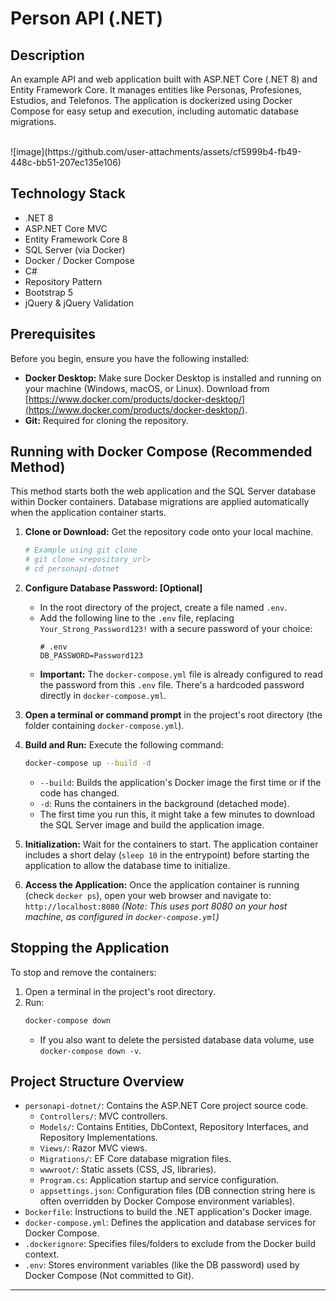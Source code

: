 # Person API (.NET)

## Description

An example API and web application built with ASP.NET Core (.NET 8) and Entity Framework Core. It manages entities like Personas, Profesiones, Estudios, and Telefonos. The application is dockerized using Docker Compose for easy setup and execution, including automatic database migrations.

<br/>
![image](https://github.com/user-attachments/assets/cf5999b4-fb49-448c-bb51-207ec135e106)
<br/>


## Technology Stack

* .NET 8
* ASP.NET Core MVC
* Entity Framework Core 8
* SQL Server (via Docker)
* Docker / Docker Compose
* C#
* Repository Pattern
* Bootstrap 5
* jQuery & jQuery Validation

## Prerequisites

Before you begin, ensure you have the following installed:

* **Docker Desktop:** Make sure Docker Desktop is installed and running on your machine (Windows, macOS, or Linux). Download from [https://www.docker.com/products/docker-desktop/](https://www.docker.com/products/docker-desktop/).
* **Git:** Required for cloning the repository.

## Running with Docker Compose (Recommended Method)

This method starts both the web application and the SQL Server database within Docker containers. Database migrations are applied automatically when the application container starts.

1.  **Clone or Download:** Get the repository code onto your local machine.
    ```bash
    # Example using git clone
    # git clone <repository_url>
    # cd personapi-dotnet
    ```

2.  **Configure Database Password: [Optional]**
    * In the root directory of the project, create a file named `.env`.
    * Add the following line to the `.env` file, replacing `Your_Strong_Password123!` with a secure password of your choice:
        ```dotenv
        # .env
        DB_PASSWORD=Password123
        ```
    * **Important:** The `docker-compose.yml` file is already configured to read the password from this `.env` file. There's a hardcoded password directly in `docker-compose.yml`.

3.  **Open a terminal or command prompt** in the project's root directory (the folder containing `docker-compose.yml`).

4.  **Build and Run:** Execute the following command:
    ```bash
    docker-compose up --build -d
    ```
    * `--build`: Builds the application's Docker image the first time or if the code has changed.
    * `-d`: Runs the containers in the background (detached mode).
    * The first time you run this, it might take a few minutes to download the SQL Server image and build the application image.

5.  **Initialization:** Wait for the containers to start. The application container includes a short delay (`sleep 10` in the entrypoint) before starting the application to allow the database time to initialize.

6.  **Access the Application:** Once the application container is running (check `docker ps`), open your web browser and navigate to:
    `http://localhost:8080`
    *(Note: This uses port 8080 on your host machine, as configured in `docker-compose.yml`)*

## Stopping the Application

To stop and remove the containers:

1.  Open a terminal in the project's root directory.
2.  Run:
    ```bash
    docker-compose down
    ```
    * If you also want to delete the persisted database data volume, use `docker-compose down -v`.

## Project Structure Overview

* `personapi-dotnet/`: Contains the ASP.NET Core project source code.
    * `Controllers/`: MVC controllers.
    * `Models/`: Contains Entities, DbContext, Repository Interfaces, and Repository Implementations.
    * `Views/`: Razor MVC views.
    * `Migrations/`: EF Core database migration files.
    * `wwwroot/`: Static assets (CSS, JS, libraries).
    * `Program.cs`: Application startup and service configuration.
    * `appsettings.json`: Configuration files (DB connection string here is often overridden by Docker Compose environment variables).
* `Dockerfile`: Instructions to build the .NET application's Docker image.
* `docker-compose.yml`: Defines the application and database services for Docker Compose.
* `.dockerignore`: Specifies files/folders to exclude from the Docker build context.
* `.env`: Stores environment variables (like the DB password) used by Docker Compose (Not committed to Git).


---
